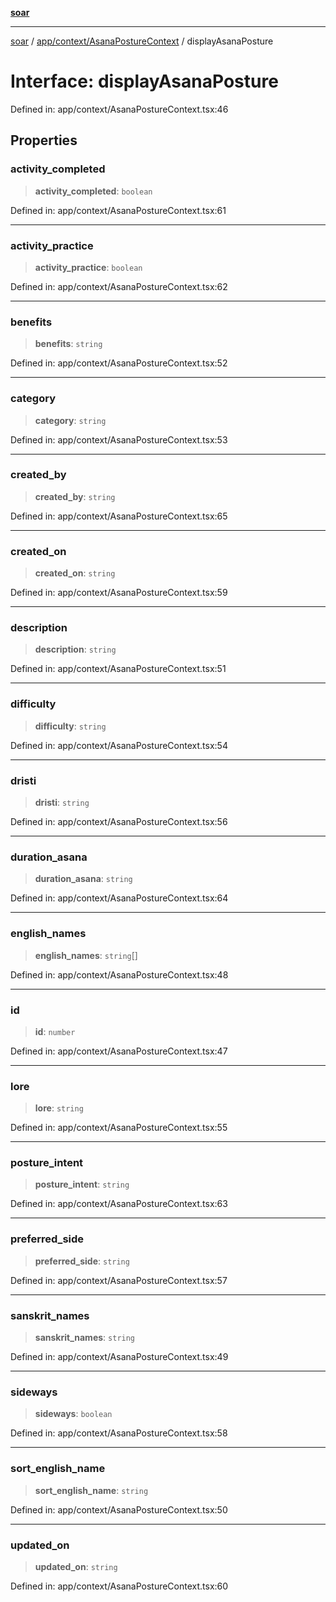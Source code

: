 [**soar**](../../../../README.md)

***

[soar](../../../../modules.md) / [app/context/AsanaPostureContext](../README.md) / displayAsanaPosture

# Interface: displayAsanaPosture

Defined in: app/context/AsanaPostureContext.tsx:46

## Properties

### activity\_completed

> **activity\_completed**: `boolean`

Defined in: app/context/AsanaPostureContext.tsx:61

***

### activity\_practice

> **activity\_practice**: `boolean`

Defined in: app/context/AsanaPostureContext.tsx:62

***

### benefits

> **benefits**: `string`

Defined in: app/context/AsanaPostureContext.tsx:52

***

### category

> **category**: `string`

Defined in: app/context/AsanaPostureContext.tsx:53

***

### created\_by

> **created\_by**: `string`

Defined in: app/context/AsanaPostureContext.tsx:65

***

### created\_on

> **created\_on**: `string`

Defined in: app/context/AsanaPostureContext.tsx:59

***

### description

> **description**: `string`

Defined in: app/context/AsanaPostureContext.tsx:51

***

### difficulty

> **difficulty**: `string`

Defined in: app/context/AsanaPostureContext.tsx:54

***

### dristi

> **dristi**: `string`

Defined in: app/context/AsanaPostureContext.tsx:56

***

### duration\_asana

> **duration\_asana**: `string`

Defined in: app/context/AsanaPostureContext.tsx:64

***

### english\_names

> **english\_names**: `string`[]

Defined in: app/context/AsanaPostureContext.tsx:48

***

### id

> **id**: `number`

Defined in: app/context/AsanaPostureContext.tsx:47

***

### lore

> **lore**: `string`

Defined in: app/context/AsanaPostureContext.tsx:55

***

### posture\_intent

> **posture\_intent**: `string`

Defined in: app/context/AsanaPostureContext.tsx:63

***

### preferred\_side

> **preferred\_side**: `string`

Defined in: app/context/AsanaPostureContext.tsx:57

***

### sanskrit\_names

> **sanskrit\_names**: `string`

Defined in: app/context/AsanaPostureContext.tsx:49

***

### sideways

> **sideways**: `boolean`

Defined in: app/context/AsanaPostureContext.tsx:58

***

### sort\_english\_name

> **sort\_english\_name**: `string`

Defined in: app/context/AsanaPostureContext.tsx:50

***

### updated\_on

> **updated\_on**: `string`

Defined in: app/context/AsanaPostureContext.tsx:60
